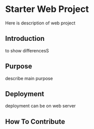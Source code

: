 # Starter Web Project
Here is description of web project

## Introduction
to show differencesS

## Purpose
describe main purpose

## Deployment
deployment can be on web server

## How To Contribute